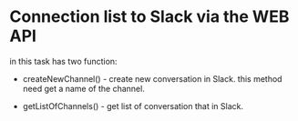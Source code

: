 
# Connection list to Slack via the WEB API

in this task has two function:

* createNewChannel() - create new conversation in Slack.
this method need get a name of the channel.

* getListOfChannels() - get list of conversation that in Slack.
